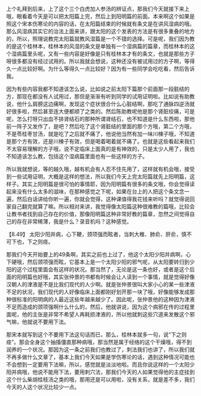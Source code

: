 上个礼拜到后来，上了这个三个白虎加人参汤的辨证点，那我们今天就接下来上哦，眼看着今天是可以把太阳篇上完，然后上到阳明篇的前面。本来啊这个如果是照这个宋本伤寒论的内容的话，在太阳篇结束的时候就有条文是在讲风湿病的哦。那么风湿病其实它的治法上面来讲，跟太阳的这个发表的方法是有很多重叠的地方的，所以，照理说教完太阳篇就教风湿篇是一个不错的选择。可是呢，我们因为教的是这个桂林本，桂林本的风湿的条文是单独有一个湿病篇的篇章，而桂林本的这个湿病篇里头呢，又有一些内容是好像是只有桂林本才有的条文，也就是那些方子呀很多都没有经过试用的。所以我就会想说，这种还没有被试用过的方子啊，等得久一点比较好啊。为什么等得久一点比较好？因为有一些同学会吃吃看，然后告诉我。

因为有些内容我都不知道该怎么说，比如说之前太阳下篇那个前面那一段脏结的方，那现在都没有人试用过，那但是渐渐有听到同学的试用证明啦。比如说有助教说，他什么肩膀这边痛啊，发现这个症状很合什么心脏结啊，那吃了通脉四逆汤就好很多啦，然后甚至连大便都顺了之类的。然后陈助教呢他是那个肾脏绞痛，可是呢，怎么打呀只出血不排肾结石的那种所谓肾结石，也不知道是什么东西啦，那他前一阵子又发作了，是吧？然后吃了这个肾脏结的里面的那个方哦，第二个方哦，不是苓桂枣甘汤，就是吃了之后就不痛了，他说他当然有加一味川楝子哦，不知道是那个方有效，还是川楝子有效，但是喝着喝着就不痛了。也就是这些看起来我们不太容易理解的方子哦，说不定临床上面真的是有神效的，只是太少人用了，我也不知道该怎么教，包括这个湿病篇里面也有一些这样的方子。

所以我就想说，等的越久哦，越有机会有人忍不住先用了，这样就有机会哦，接受到一些试用证明，大概是这样的想法，所以我们今天上完太阳篇就先上阳明篇，这样子。其实上阳明篇是很可怕的事情耶，因为阳明篇有很多的条文哦，你会觉得读起来没有什么太多的滋味，在那种感觉之下呢，如果在台上的人把这个条文念一遍，然后白话讲给你听一遍，你就会觉得，这种课值得我花钱来听吗？就觉得说回家自己翻完就算了嘛。所以相对来讲，我觉得像太阳篇这种很难教的篇哦，比较会让教书者找到自己存在的价值，那像阳明篇这种非常好教的篇章，忽然之间觉得自己的存在非常稀薄，我是什么？录音机吗？这种感觉。

【8.49】 太阳少阳并病，心下鞕，颈项强而眩者，当刺大椎、肺俞、肝俞，慎不可下也，下之则痉。

那我们今天开始要上的49条啊，其实之前也上过了，他这个太阳少阳并病啊，心下硬哦，然后颈项强而眩，它基本上是一个太阳少阳的邪气呢，从太阳要转归到少阳的这个过程里面会有这样的状况。那当然了，无论是这一条也好，或者是这个后面的阳明篇也好哦，其实张仲景的书都有时候会让人读到一个事情，就是觉得好像汉朝人的津液是不是比我们现代的人少啊。就是张仲景很叫大家小心的某一些津液不足的状况，我们现代的人好像临床上面都刚好划开那一块了哦，好像能够发成那种很标准的阳明病的人最近这些年越来越少了。因此呢，张仲景他的这种因为津液不足而造成的颈项强啊什么什么的，然后，他就讲说，因为这个病邪在传的过程里面呢，他的主张是非常不希望人再耗损津液的，所以他就刺这些穴道来发散这个邪气嘛，他就说不要用下法。

那宋本就写到这个不要用下法这句话而已，那么，桂林本就多一句，说“下之则痉”。那会全身这个抽搐僵直那种病哦，那当然是属于经络的这个干燥哦，得不到润养的一个状况。那因为这一条之前我们也教过了，刺法我们也讲了，所以我们就不再多做什么文章了，基本上我们今天如果是学伤寒论的话，遇到这种情况可能也不会想到一定要用下法嘛，所以，感觉就是淡淡地啦。而且你说这样的一个太阳少阳并病哦，他说不能用下法，要用刺穴法，那我们今天的人如果觉得他的主症挂到这个什么柴胡桂枝汤之类的哦，那用还是可以用啦，没有关系，就是差不多，我们今天的人这个状况比较少一点。
